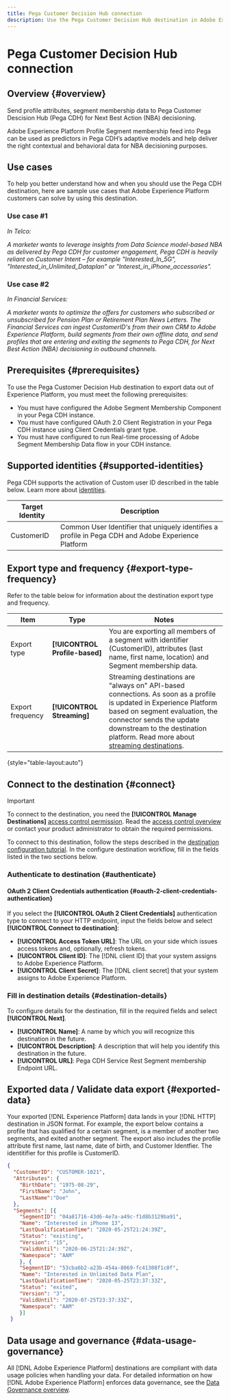 ```yaml
---
title: Pega Customer Decision Hub connection
description: Use the Pega Customer Decision Hub destination in Adobe Experience Platform to send profile attributes, segment membership data to Pega Customer Decision Hub (Pega CDH) for Next Best Action (NBA) decisioning
---
```


# Pega Customer Decision Hub connection



## Overview {#overview}

Send profile attributes, segment membership data to Pega Customer Descision Hub (Pega CDH) for Next Best Action (NBA) decisioning. 

Adobe Experience Platform Profile Segment membership feed into Pega can be used as predictors in Pega CDH’s adaptive models and help deliver the right contextual and behavioral data for NBA decisioning purposes.

## Use cases 

To help you better understand how and when you should use the Pega CDH destination, here are sample use cases that Adobe Experience Platform customers can solve by using this destination.

### Use case #1

*In Telco:*

*A marketer wants to leverage insights from Data Science model-based NBA as delivered by Pega CDH for customer engagement, Pega CDH is heavily reliant on Customer Intent – for example "Interested_In_5G", "Interested_in_Unlimited_Dataplan" or "Interest_in_iPhone_accessories".*

### Use case #2

*In Financial Services:*

*A marketer wants to optimize the offers for customers who subscribed or unsubscribed for Pension Plan or Retirement Plan News Letters. The Financial Services can ingest CustomerID's from their own CRM to Adobe Experience Platform, build segments from their own offline data, and send profiles that are entering and exiting the segments to Pega CDH, for Next Best Action (NBA) decisioning in outbound channels.*

## Prerequisites {#prerequisites}

To use the  Pega Customer Decision Hub destination to export data out of Experience Platform, you must meet the following prerequisites:

* You must have configured the Adobe Segment Membership Component in your Pega CDH instance.
* You must have configured OAuth 2.0 Client Registration in your Pega CDH instance using Client Credentials grant type.
* You must have configured to run Real-time processing of Adobe Segment Membership Data flow in your CDH instance.

## Supported identities {#supported-identities}

Pega CDH supports the activation of Custom user ID described in the table below. Learn more about [identities](/help/identity-service/namespaces.md).

|Target Identity|Description
|---|---|
|CustomerID|Common User Identifier that uniquely identifies a profile in Pega CDH and Adobe Experience Platform

## Export type and frequency {#export-type-frequency}

Refer to the table below for information about the destination export type and frequency.

| Item | Type | Notes |
---------|----------|---------|
| Export type | **[!UICONTROL Profile-based]** | You are exporting all members of a segment with identifier (CustomerID), attributes (last name, first name, location) and Segment membership data.|
| Export frequency | **[!UICONTROL Streaming]** | Streaming destinations are "always on" API-based connections. As soon as a profile is updated in Experience Platform based on segment evaluation, the connector sends the update downstream to the destination platform. Read more about [streaming destinations](/help/destinations/destination-types.md#streaming-destinations).|

{style="table-layout:auto"}

## Connect to the destination {#connect}

>[!IMPORTANT]
> 
>To connect to the destination, you need the **[!UICONTROL Manage Destinations]** [access control permission](/help/access-control/home.md#permissions). Read the [access control overview](/help/access-control/ui/overview.md) or contact your product administrator to obtain the required permissions.

To connect to this destination, follow the steps described in the [destination configuration tutorial](https://experienceleague.adobe.com/docs/experience-platform/destinations/ui/connect-destination.html). In the configure destination workflow, fill in the fields listed in the two sections below.

### Authenticate to destination {#authenticate}

#### OAuth 2 Client Credentials authentication {#oauth-2-client-credentials-authentication}

If you select the **[!UICONTROL OAuth 2 Client Credentials]** authentication type to connect to your HTTP endpoint, input the fields below and select **[!UICONTROL Connect to destination]**:

* **[!UICONTROL Access Token URL]**: The URL on your side which issues access tokens and, optionally, refresh tokens.
* **[!UICONTROL Client ID]**: The [!DNL client ID] that your system assigns to Adobe Experience Platform.
* **[!UICONTROL Client Secret]**: The [!DNL client secret] that your system assigns to Adobe Experience Platform.

### Fill in destination details {#destination-details}

To configure details for the destination, fill in the required fields and select **[!UICONTROL Next]**.

*  **[!UICONTROL Name]**: A name by which you will recognize this destination in the future.
*  **[!UICONTROL Description]**: A description that will help you identify this destination in the future.
*  **[!UICONTROL URL]**: Pega CDH Service Rest Segment membership Endpoint URL.


## Exported data / Validate data export {#exported-data}
Your exported [!DNL Experience Platform] data lands in your [!DNL HTTP] destination in JSON format. For example, the export below contains a profile that has qualified for a certain segment, is a member of another two segments, and exited another segment. The export also includes the profile attribute first name, last name, date of birth, and Customer Identfier. The identitifier for this profile is CustomerID.

```json
{
  "CustomerID": "CUSTOMER-1021",
  "Attributes": {
    "BirthDate": "1975-08-29",
    "FirstName": "John",
    "LastName":"Doe"
  },
  "Segments": [{
    "SegmentID": "04a81716-43d6-4e7a-a49c-f1d8b3129ba91",
    "Name": "Interested in iPhone 13",
    "LastQualificationTime": "2020-05-25T21:24:39Z",
    "Status": "existing",
    "Version": "15",
    "ValidUntil": "2020-06-25T21:24:39Z",
    "Namespace": "AAM"
    }, {
    "SegmentID": "53cba6b2-a23b-454a-8069-fc41308f1c0f",
    "Name": "Interested in Unlimited Data Plan",
    "LastQualificationTime": "2020-05-25T23:37:33Z",
    "Status": "exited",
    "Version": "3",
    "ValidUntil": "2020-07-25T23:37:33Z",
    "Namespace": "AAM"
    }]
 }

```

## Data usage and governance {#data-usage-governance}

All [!DNL Adobe Experience Platform] destinations are compliant with data usage policies when handling your data. For detailed information on how [!DNL Adobe Experience Platform] enforces data governance, see the [Data Governance overview](/help/data-governance/home.md).


